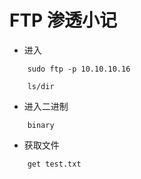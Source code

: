 # FTP 渗透小记

- 进入

```
    sudo ftp -p 10.10.10.16

    ls/dir
```
- 进入二进制

```
    binary
```

-  获取文件

```
    get test.txt
```